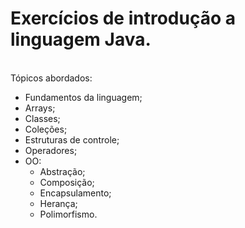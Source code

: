 # Exercícios de introdução a linguagem Java.
<br>
Tópicos abordados:
<br>
<ul>
  <li>Fundamentos da linguagem;</li>
  <li>Arrays;</li>
  <li>Classes;</li>
  <li>Coleções;</li>
  <li>Estruturas de controle;</li>
  <li>Operadores;</li>
  <li>OO:
  <ul>
    <li>Abstração;</li>
    <li>Composição;</li>
    <li>Encapsulamento;</li>
    <li>Herança;</li>
    <li>Polimorfismo.</li>
  </ul>
  </li>

  
</ul>

